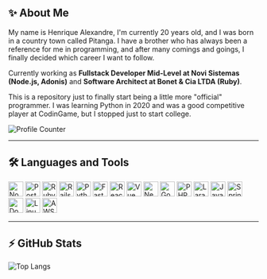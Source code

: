 ## ✨ About Me

My name is Henrique Alexandre, I'm currently 20 years old, and I was born in a country town called Pitanga. I have a brother who has always been a reference for me in programming, and after many comings and goings, I finally decided which career I want to follow.

Currently working as **Fullstack Developer Mid-Level at Novi Sistemas (Node.js, Adonis)** and **Software Architect at Bonet & Cia LTDA (Ruby)**.

This is a repository just to finally start being a little more "official" programmer. I was learning Python in 2020 and was a good competitive player at CodinGame, but I stopped just to start college.

![Profile Counter](https://profile-counter.glitch.me/Henalecam/count.svg)

---

## 🛠️ Languages and Tools

<p align="left">
  <img src="https://cdn.jsdelivr.net/gh/devicons/devicon/icons/nodejs/nodejs-original.svg" alt="NodeJS" width="30" height="30"/>
  <img src="https://cdn.jsdelivr.net/gh/devicons/devicon/icons/postgresql/postgresql-original.svg" alt="PostgreSQL" width="30" height="30"/>
  <img src="https://cdn.jsdelivr.net/gh/devicons/devicon/icons/ruby/ruby-original.svg" alt="Ruby" width="30" height="30"/>
  <img src="https://cdn.jsdelivr.net/gh/devicons/devicon/icons/rails/rails-original-wordmark.svg" alt="Rails" width="30" height="30"/>
  <img src="https://cdn.jsdelivr.net/gh/devicons/devicon/icons/python/python-original.svg" alt="Python" width="30" height="30"/>
  <img src="https://cdn.jsdelivr.net/gh/devicons/devicon/icons/fastapi/fastapi-original.svg" alt="FastAPI" width="30" height="30"/>
  <img src="https://cdn.jsdelivr.net/gh/devicons/devicon/icons/react/react-original.svg" alt="React" width="30" height="30"/>
  <img src="https://cdn.jsdelivr.net/gh/devicons/devicon/icons/vuejs/vuejs-original.svg" alt="Vue" width="30" height="30"/>
  <img src="https://cdn.jsdelivr.net/gh/devicons/devicon/icons/nextjs/nextjs-original.svg" alt="NextJS" width="30" height="30"/>
  <img src="https://cdn.jsdelivr.net/gh/devicons/devicon/icons/go/go-original.svg" alt="Go" width="30" height="30"/>
  <img src="https://cdn.jsdelivr.net/gh/devicons/devicon/icons/php/php-original.svg" alt="PHP" width="30" height="30"/>
  <img src="https://cdn.jsdelivr.net/gh/devicons/devicon/icons/laravel/laravel-original.svg" alt="Laravel" width="30" height="30"/>
  <img src="https://cdn.jsdelivr.net/gh/devicons/devicon/icons/java/java-original.svg" alt="Java" width="30" height="30"/>
  <img src="https://cdn.jsdelivr.net/gh/devicons/devicon/icons/spring/spring-original.svg" alt="Spring Boot" width="30" height="30"/>
  <img src="https://cdn.jsdelivr.net/gh/devicons/devicon/icons/docker/docker-original.svg" alt="Docker" width="30" height="30"/>
  <img src="https://cdn.jsdelivr.net/gh/devicons/devicon/icons/linux/linux-original.svg" alt="Linux" width="30" height="30"/>
  <img src="https://cdn.jsdelivr.net/gh/devicons/devicon/icons/aws/aws-original.svg" alt="AWS" width="30" height="30"/>
</p>

---

## ⚡ GitHub Stats

![Top Langs](https://github-readme-stats.vercel.app/api/top-langs/?username=henalecam&layout=donut)
